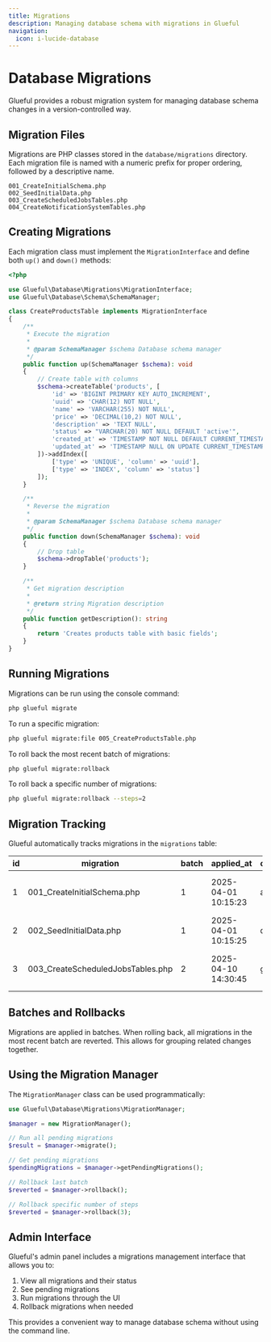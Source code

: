 ```yaml
---
title: Migrations
description: Managing database schema with migrations in Glueful
navigation:
  icon: i-lucide-database
---
```


# Database Migrations

Glueful provides a robust migration system for managing database schema changes in a version-controlled way.

## Migration Files

Migrations are PHP classes stored in the `database/migrations` directory. Each migration file is named with a numeric prefix for proper ordering, followed by a descriptive name.

```
001_CreateInitialSchema.php
002_SeedInitialData.php
003_CreateScheduledJobsTables.php
004_CreateNotificationSystemTables.php
```

## Creating Migrations

Each migration class must implement the `MigrationInterface` and define both `up()` and `down()` methods:

```php
<?php

use Glueful\Database\Migrations\MigrationInterface;
use Glueful\Database\Schema\SchemaManager;

class CreateProductsTable implements MigrationInterface
{
    /**
     * Execute the migration
     *
     * @param SchemaManager $schema Database schema manager
     */
    public function up(SchemaManager $schema): void
    {
        // Create table with columns
        $schema->createTable('products', [
            'id' => 'BIGINT PRIMARY KEY AUTO_INCREMENT',
            'uuid' => 'CHAR(12) NOT NULL',
            'name' => 'VARCHAR(255) NOT NULL',
            'price' => 'DECIMAL(10,2) NOT NULL',
            'description' => 'TEXT NULL',
            'status' => "VARCHAR(20) NOT NULL DEFAULT 'active'",
            'created_at' => 'TIMESTAMP NOT NULL DEFAULT CURRENT_TIMESTAMP',
            'updated_at' => 'TIMESTAMP NULL ON UPDATE CURRENT_TIMESTAMP'
        ])->addIndex([
            ['type' => 'UNIQUE', 'column' => 'uuid'],
            ['type' => 'INDEX', 'column' => 'status']
        ]);
    }

    /**
     * Reverse the migration
     *
     * @param SchemaManager $schema Database schema manager
     */
    public function down(SchemaManager $schema): void
    {
        // Drop table
        $schema->dropTable('products');
    }

    /**
     * Get migration description
     *
     * @return string Migration description
     */
    public function getDescription(): string
    {
        return 'Creates products table with basic fields';
    }
}
```

## Running Migrations

Migrations can be run using the console command:

```bash
php glueful migrate
```

To run a specific migration:

```bash
php glueful migrate:file 005_CreateProductsTable.php
```

To roll back the most recent batch of migrations:

```bash
php glueful migrate:rollback
```

To roll back a specific number of migrations:

```bash
php glueful migrate:rollback --steps=2
```

## Migration Tracking

Glueful automatically tracks migrations in the `migrations` table:

| id  | migration                         | batch | applied_at          | checksum  | description                        |
| --- | --------------------------------- | ----- | ------------------- | --------- | ---------------------------------- |
| 1   | 001_CreateInitialSchema.php       | 1     | 2025-04-01 10:15:23 | a1b2c3... | Creates initial database schema... |
| 2   | 002_SeedInitialData.php           | 1     | 2025-04-01 10:15:25 | d4e5f6... | Seeds initial user data...         |
| 3   | 003_CreateScheduledJobsTables.php | 2     | 2025-04-10 14:30:45 | g7h8i9... | Creates scheduled jobs tables...   |

## Batches and Rollbacks

Migrations are applied in batches. When rolling back, all migrations in the most recent batch are reverted. This allows for grouping related changes together.

## Using the Migration Manager

The `MigrationManager` class can be used programmatically:

```php
use Glueful\Database\Migrations\MigrationManager;

$manager = new MigrationManager();

// Run all pending migrations
$result = $manager->migrate();

// Get pending migrations
$pendingMigrations = $manager->getPendingMigrations();

// Rollback last batch
$reverted = $manager->rollback();

// Rollback specific number of steps
$reverted = $manager->rollback(3);
```

## Admin Interface

Glueful's admin panel includes a migrations management interface that allows you to:

1. View all migrations and their status
2. See pending migrations
3. Run migrations through the UI
4. Rollback migrations when needed

This provides a convenient way to manage database schema without using the command line.
